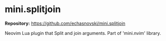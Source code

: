 # mini.splitjoin

**Repository:** https://github.com/echasnovski/mini.splitjoin

Neovim Lua plugin that Split and join arguments. Part of 'mini.nvim' library.
